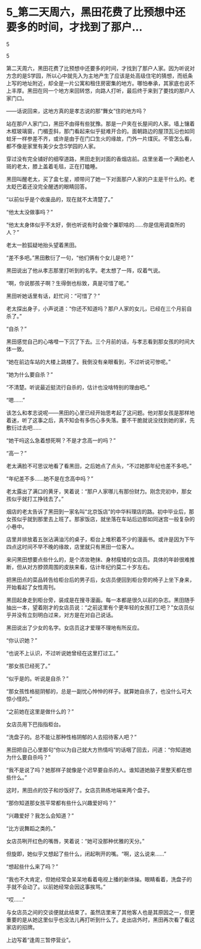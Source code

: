 # 5_第二天周六，黑田花费了比预想中还要多的时间，才找到了那户...

5

5

第二天周六，黑田花费了比预想中还要多的时间，才找到了那户人家。因为听说对方念的是S学园，所以心中就先入为主地产生了应该是处高级住宅的猜想，而纸条上写的地址附近，却全是一片公寓和租住房密集的地方。哪怕奉承，其家底也说不上丰厚。黑田在同一个地方来回转悠，向路人打听，最后终于来到了要找的那户人家门口。

——话说回来，这地方真的是孝志说的那“舞女”住的地方吗？

站在那户人家门口，黑田不由得有些犹豫。那是一户夹在长屋间的人家。墙上镶着木框玻璃窗，门楣歪斜，那门看起来似乎挺难开合的。面朝路边的屋顶瓦沿也如同蛀牙一样参差不齐，或许是由于在门口生火的缘故，门外一片煤灰。不管怎么看，都不像是家里有美少女念S学园的人家。

穿过没有完全铺好的细窄道路，黑田走到对面的香烟店前。店里坐着一个满脸老人斑的老太，膝上盖着毛毯，正在打瞌睡。

黑田叫醒老太，买了盒七星，顺带问了她一下对面那户人家的户主是干什么的。老太眨巴着还没完全醒透的眼睛回答。

“以前似乎是个收废品的，现在就不太清楚了。”

“他太太没做事吗？”

“他太太身体似乎不太好，倒也听说有时会做个兼职啥的……你是信用调查所的人？”

老太一脸狐疑地抬头望着黑田。

“差不多吧。”黑田敷衍了一句，“他们俩有个女儿是吧？”

黑田说出了他从孝志那里打听到的名字。老太想了一阵，叹着气说。

“啊，你说那孩子啊？生得倒也标致，真是可惜了呢。”

黑田听她话里有话，赶忙问：“可惜了？”

老太探出身子，小声说道：“你还不知道吗？那户人家的女儿，已经在三个月前自杀了。”

“自杀？”

黑田感觉自己的心咯噔一下沉了下去。三个月前的话，与孝志看到那女孩的时间大体一致。

“她在前边车站的大楼上跳楼了。我倒没有亲眼看到，不过听说可惨呢。”

“她为什么要自杀？”

“不清楚。听说最近挺流行自杀的，估计也没啥特别的理由吧。”

“嗯……”

该怎么和孝志说呢——黑田的心里已经开始思考起了这问题。他对那女孩是那样地着迷，听了这事之后，真不知会有多伤心多失落。要不干脆就说没找到她的家，先敷衍过去吧……

“她干吗这么急着想死啊？不是才念高一的吗？”

“高一？”

老太满脸不可思议地看了看黑田，之后她点了点头，“不过她那年纪也差不多吧。”

“年纪差不多……她不是在念高中吗？”

老太露出了满口的黄牙，笑着说：“那户人家哪儿有那份财力。刚念完初中，那女孩似乎就打工挣钱去了。”

烟店的老太告诉了黑田到一家名叫“北京饭店”的中华料理店的路。初中毕业后，那女孩似乎就到那里去上班了。那家饭店，就坐落在车站后边那如同迷宫一般复杂的小巷中。

店里并排放着五张沾满油污的桌子，柜台上堆积着不少的漫画书。或许是因为下午四点这时间不早不晚的缘故，店里就只有黑田一位客人。

来问黑田想要点些什么的，是个浓妆艳抹、身材瘦矮的女店员。具体的年龄很难推断，但从对方脖颈周围的皮肤来看，估计年纪约莫二十岁左右。

把黑田点的菜品转告给柜台后的男子后，女店员便回到柜台旁的椅子上坐下身来，开始看起了女性周刊。

黑田起身走到柜台旁，装成是在搜寻漫画。每一本都是很久以前的杂志。黑田随手抽出一本，望着刚才的女店员说：“之前这里有个更年轻的女孩打工吧？”女店员似乎并没有立刻明白过来，对方是在对自己说话。

黑田说出了少女的名字。女店员这才爱理不理地有所反应。

“你认识她？”

“也说不上认识，不过听说她曾经在这里打过工。”

“那女孩已经死了。”

“似乎是的。听说是自杀？”

“那女孩性格挺阴郁的，总是一副忧心忡忡的样子。就算她自杀了，也没什么可大惊小怪的。”

“之前她在这里是做什么的？”

女店员用下巴指指柜台。

“洗盘子的。总不能让那种性格阴郁的人去招待客人吧？”

黑田把自己心里那句“你以为自己就大方热情吗”的话咽了回去，问道：“你知道她为什么要自杀吗？”

“我不是说了吗？她那样子就像是个迟早要自杀的人。谁知道她脑子里整天都在想些什么。”

这时，黑田点的饺子和炒饭好了。女店员熟练地端来两个盘子。

“那你知道那女孩平常都有些什么兴趣爱好吗？”

“兴趣爱好？我怎么会知道？”

“比方说舞蹈之类的。”

女店员咧开红色的嘴唇，笑着说：“她可没那种优雅的天分。”

但旋即，她似乎又想起了些什么，闭起咧开的嘴。“啊，这么说来……”

“想起些什么来了吗？”

“我也不大肯定，但她经常会呆呆地看着电视上播的新体操。眼睛看着，洗盘子的手就不会动了。以前她经常会因这事挨骂。”

“哎……”

与女店员之间的交谈便就此结束了。虽然店里来了其他客人也是其原因之一，但更重要的是从她这里似乎也没法儿再打听到什么了。走出店外时，黑田再次看了看这家店的招牌。

上边写着“逢周三暂停营业”。